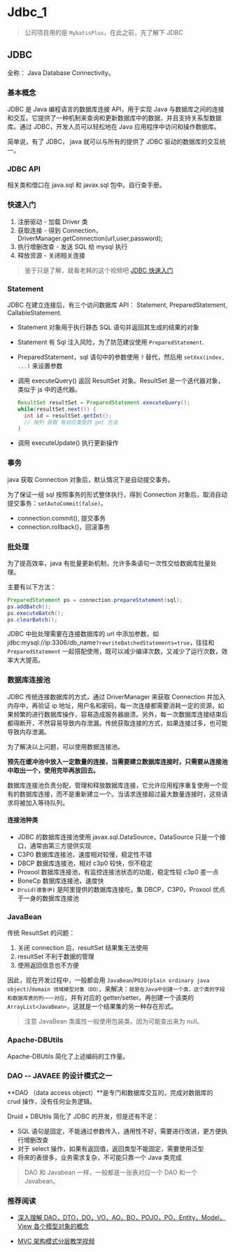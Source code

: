 # Jdbc_1


> 公司项目用的是 `MybatisPlus`，在此之前，先了解下 JDBC

## JDBC

全称： Java Database Connectivity。

### 基本概念

JDBC 是 Java 编程语言的数据库连接 API，用于实现 Java 与数据库之间的连接和交互。它提供了一种机制来查询和更新数据库中的数据，并且支持关系型数据库。通过 JDBC，开发人员可以轻松地在 Java 应用程序中访问和操作数据库。

简单说，有了 JDBC， java 就可以与所有的提供了 JDBC 驱动的数据库的交互统一。

### JDBC API

相关类和借口在 java.sql 和 javax.sql 包中。自行查手册。

### 快速入门

1. 注册驱动 - 加载 Driver 类
2. 获取连接 - 得到 Connection，DriverManager.getConnection(url,user,password);
3. 执行增删改查 - 发送 SQL 给 mysql 执行
4. 释放资源 - 关闭相关连接

> 鉴于只是了解，就看老韩的这个视频吧 [JDBC 快速入门](https://www.bilibili.com/video/BV1fh411y7R8?p=823&vd_source=fbca740e2a57caf4d6e7c18d1010346e)

### Statement

JDBC 在建立连接后，有三个访问数据库 API： Statement, PreparedStatement, CallableStatement.

- Statement 对象用于执行静态 SQL 语句并返回其生成的结果的对象
- Statement 有 Sql 注入风险，为了防范建议使用 `PreparedStatement`.

- PreparedStatement，sql 语句中的参数使用 `?` 替代，然后用 `setXxx(index, ...)` 来设置参数
- 调用 executeQuery() 返回 ResultSet 对象。ResultSet 是一个迭代器对象，类似于 js 中的迭代器。
  ```java
  ResultSet resultSet = PreparedStatement.executeQuery();
  while(resultSet.next()) {
    int id = resultSet.getInt();
    // 按列 获取 有对应类型的 get 方法
  }
  ```
- 调用 executeUpdate() 执行更新操作

### 事务

java 获取 Connection 对象后，默认情况下是自动提交事务。

为了保证一组 sql 按照事务的形式整体执行，得到 Connection 对象后，取消自动提交事务：`setAutoCommit(false)`。

- connection.commit(), 提交事务
- connection.rollback()，回滚事务

### 批处理

为了提高效率，java 有批量更新机制，允许多条语句一次性交给数据库批量处理。

主要有以下方法：

```java
PreparedStatement ps = connection.prepareStatement(sql);
ps.addBatch();
ps.executeBatch();
ps.clearBatch();
```

JDBC 中批处理需要在连接数据库的 url 中添加参数，如 jdbc:mysql://ip:3306/db_name`?rewriteBatchedStatements=true`，往往和 `PreparedStatement` 一起搭配使用，既可以减少编译次数，又减少了运行次数，效率大大提高。

### 数据库连接池

JDBC 传统连接数据库的方式，通过 DriverManager 来获取 Connection 并加入内存中，再验证 ip 地址，用户名和密码，每一次连接都需要消耗一定的资源，如果频繁的进行数据库操作，容易造成服务器崩溃。另外，每一次数据库连接结束后都得断开，不然容易导致内存泄漏。传统获取连接的方式，如果连接过多，也可能导致内存泄漏。

为了解决以上问题，可以使用数据连接池。

**预先在缓冲池中放入一定数量的连接，当需要建立数据库连接时，只需要从连接池中取出一个，使用完毕再放回去。**

数据库连接池负责分配，管理和释放数据库连接，它允许应用程序重复使用一个现有的数据库连接，而不是重新建立一个。当请求连接超过最大数量连接时，这些请求将被加入等待队列。

#### 连接池种类

- JDBC 的数据库连接池使用 javax.sql.DataSource，DataSource 只是一个接口，通常由第三方提供实现
- C3P0 数据库连接池，速度相对较慢，稳定性不错
- DBCP 数据库连接池，相对 c3p0 较快，但不稳定
- Proxool 数据库连接池，有监控连接池状态的功能，稳定性较 c3p0 差一点
- BoneCp 数据库连接池，速度快
- `Druid(德鲁伊)` 是阿里提供的数据库连接吃，集 DBCP，C3P0，Proxool 优点于一身的数据库连接池

### JavaBean

传统 ResultSet 的问题：

1. 关闭 connection 后，resultSet 结果集无法使用
2. resultSet 不利于数据的管理
3. 使用返回信息也不方便

因此，现在开发过程中，一般都会用 `JavaBean`/`POJO(plain ordinary java object)`/`domain 领域模型对象（DO）`，来解决：`就是在Java中创建一个类，这个类的字段和数据库表的列一一对应`，并有对应的 getter/setter。再创建一个该类的 `ArrayList<JavaBean>`，这就是一个结果集的另一种存在形式。

> 注意 JavaBean 类属性一般使用包装类，因为可能查出来为 null。

### Apache-DBUtils

Apache-DBUtils 简化了上述编码的工作量。

### DAO -- JAVAEE 的设计模式之一

**DAO （data access object）**是专门和数据库交互的，完成对数据库的 crud 操作，没有任何业务逻辑。

Druid + DBUtils 简化了 JDBC 的开发，但是还有不足：

- SQL 语句是固定，不能通过参数传入，通用性不好，需要进行改进，更方便执行增删改查
- 对于 select 操作，如果有返回值，返回类型不能固定，需要使用泛型
- 将來的表很多，业务需求复杂，不可能只靠一个 Java 类完成

> DAO 和 Javabean 一样，一般都是一张表对应一个 DAO 和一个 Javabean。

### 推荐阅读

- [深入理解 DAO，DTO，DO，VO，AO，BO，POJO，PO，Entity，Model，View 各个模型对象的概念](https://blog.csdn.net/SR02020/article/details/105821816)

- [MVC 架构模式分层教学视频](https://www.bilibili.com/video/BV1Z3411C7NZ?p=63&vd_source=fbca740e2a57caf4d6e7c18d1010346e)

